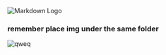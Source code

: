 


<!-- Images -->
![Markdown Logo](https://markdown-here.com/img/icon256.png)


### remember place img under the same folder

![qweq](\motor.PNG)